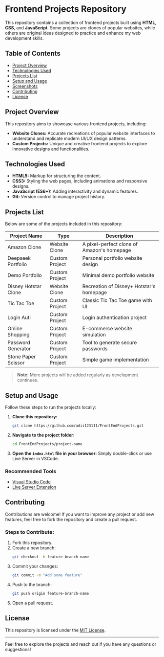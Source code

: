 # Frontend Projects Repository

This repository contains a collection of frontend projects built using **HTML**, **CSS**, and **JavaScript**. Some projects are clones of popular websites, while others are original ideas designed to practice and enhance my web development skills.

## Table of Contents
- [Project Overview](#project-overview)
- [Technologies Used](#technologies-used)
- [Projects List](#projects-list)
- [Setup and Usage](#setup-and-usage)
- [Screenshots](#screenshots)
- [Contributing](#contributing)
- [License](#license)

## Project Overview
This repository aims to showcase various frontend projects, including:
- **Website Clones:** Accurate recreations of popular website interfaces to understand and replicate modern UI/UX design patterns.
- **Custom Projects:** Unique and creative frontend projects to explore innovative designs and functionalities.

## Technologies Used
- **HTML5:** Markup for structuring the content.
- **CSS3:** Styling the web pages, including animations and responsive designs.
- **JavaScript (ES6+):** Adding interactivity and dynamic features.
- **Git:** Version control to manage project history.

## Projects List
Below are some of the projects included in this repository:

| Project Name        | Type         | Description                                    |
|---------------------|--------------|------------------------------------------------|
| Amazon Clone        | Website Clone | A pixel-perfect clone of Amazon's homepage    |
| Deepseek Portfolio  | Custom Project| Personal portfolio website design             |
| Demo Portfolio      | Custom Project| Minimal demo portfolio website                |
| Disney Hotstar Clone| Website Clone | Recreation of Disney+ Hotstar's homepage      |
| Tic Tac Toe         | Custom Project| Classic Tic Tac Toe game with UI              |
| Login Auti          | Custom Project| Login authentication project                  |
| Online Shopping     | Custom Project| E-commerce website simulation                 |
| Password Generator  | Custom Project| Tool to generate secure passwords             |
| Stone Paper Scissor | Custom Project| Simple game implementation                    |

> **Note:** More projects will be added regularly as development continues.

## Setup and Usage
Follow these steps to run the projects locally:

1. **Clone this repository:**
   ```bash
   git clone https://github.com/adii123111/FrontEndProjects.git
   ```
2. **Navigate to the project folder:**
   ```bash
   cd FrontEndProjects/project-name
   ```
3. **Open the `index.html` file in your browser:**
   Simply double-click or use Live Server in VSCode.

### Recommended Tools
- [Visual Studio Code](https://code.visualstudio.com/)
- [Live Server Extension](https://marketplace.visualstudio.com/items?itemName=ritwickdey.LiveServer)


## Contributing
Contributions are welcome! If you want to improve any project or add new features, feel free to fork the repository and create a pull request.

### Steps to Contribute:
1. Fork this repository.
2. Create a new branch:
   ```bash
   git checkout -b feature-branch-name
   ```
3. Commit your changes:
   ```bash
   git commit -m "Add some feature"
   ```
4. Push to the branch:
   ```bash
   git push origin feature-branch-name
   ```
5. Open a pull request.

## License
This repository is licensed under the [MIT License](LICENSE).

---
Feel free to explore the projects and reach out if you have any questions or suggestions!

